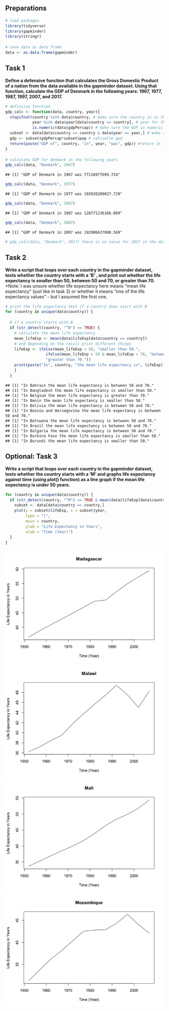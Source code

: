 ## Preparations

``` r
# load packages
library(tidyverse)
library(gapminder)
library(stringr)

# save data as data frame
data <- as.data.frame(gapminder)
```

## Task 1

**Define a defensive function that calculates the Gross Domestic Product
of a nation from the data available in the gapminder dataset. Using that
function, calculate the GDP of Denmark in the following years: 1967,
1977, 1987, 1997, 2007, and 2017.**

``` r
# definsive function 
gdp_calc <- function(data, country, year){
  stopifnot(country %in% data$country, # make sure the country is in the data
            year %in% data$year[data$country == country], # year for the country is in the data
            is.numeric(data$gdpPercap)) # make sure the GDP is numeric
  subset <- data[data$country == country & data$year == year,] # make subset of country and yeear
  gdp <- subset$gdpPercap*subset$pop # calcualte gpd 
  return(paste("GDP of", country, "in", year, "was", gdp)) #return it in a nice sentence
}

# calculate GDP for denmark in the following years
gdp_calc(data, "Denmark", 1967)
```

    ## [1] "GDP of Denmark in 1967 was 77116977699.724"

``` r
gdp_calc(data, "Denmark", 1977)
```

    ## [1] "GDP of Denmark in 1977 was 103920280027.729"

``` r
gdp_calc(data, "Denmark", 1987)
```

    ## [1] "GDP of Denmark in 1987 was 128771236166.089"

``` r
gdp_calc(data, "Denmark", 2007)
```

    ## [1] "GDP of Denmark in 2007 was 192906627080.569"

``` r
# gdp_calc(data, "Denmark", 2017) there is no value for 2017 in the data for Denmark
```

## Task 2

**Write a script that loops over each country in the gapminder dataset,
tests whether the country starts with a ‘B’ , and print out whether the
life expectancy is smaller than 50, between 50 and 70, or greater than
70.** \*Note: I was unsure whether life expectancy here means “mean life
expectancy” (just like in task 3) or whether it means “one of the life
expectancy values” - but I assumed the first one.

``` r
# print the life expectancy test if a country does start with B
for (country in unique(data$country)) {
  
  # if a country starts with B
  if (str_detect(country, "^B") == TRUE) {
    # calculate the mean life expectancy 
    mean_lifeExp <- mean(data$lifeExp[data$country == country])
    # and depending on the result print different things
    lifeExp <- ifelse(mean_lifeExp < 50, "smaller than 50.",
                  ifelse(mean_lifeExp > 50 & mean_lifeExp < 70, "between 50 and 70.", 
                  "greater than 70."))
    print(paste("In", country, "the mean life expectancy is", lifeExp))
    }
  }
```

    ## [1] "In Bahrain the mean life expectancy is between 50 and 70."
    ## [1] "In Bangladesh the mean life expectancy is smaller than 50."
    ## [1] "In Belgium the mean life expectancy is greater than 70."
    ## [1] "In Benin the mean life expectancy is smaller than 50."
    ## [1] "In Bolivia the mean life expectancy is between 50 and 70."
    ## [1] "In Bosnia and Herzegovina the mean life expectancy is between 50 and 70."
    ## [1] "In Botswana the mean life expectancy is between 50 and 70."
    ## [1] "In Brazil the mean life expectancy is between 50 and 70."
    ## [1] "In Bulgaria the mean life expectancy is between 50 and 70."
    ## [1] "In Burkina Faso the mean life expectancy is smaller than 50."
    ## [1] "In Burundi the mean life expectancy is smaller than 50."

## Optional: Task 3

**Write a script that loops over each country in the gapminder dataset,
tests whether the country starts with a ‘M’ and graphs life expectancy
against time (using plot() function) as a line graph if the mean life
expectancy is under 50 years.**

``` r
for (country in unique(data$country)) {
  if (str_detect(country, "^M") == TRUE & mean(data$lifeExp[data$country == country]) < 50) {
    subset <- data[data$country == country,]
    plot(y = subset$lifeExp, x = subset$year, 
         type = "l", 
         main = country, 
         ylab = "Life Expectancy in Years", 
         xlab = "Time (Year)")
  }
}
```

![](W6_LoopsFunctions_files/figure-gfm/unnamed-chunk-3-1.png)<!-- -->![](W6_LoopsFunctions_files/figure-gfm/unnamed-chunk-3-2.png)<!-- -->![](W6_LoopsFunctions_files/figure-gfm/unnamed-chunk-3-3.png)<!-- -->![](W6_LoopsFunctions_files/figure-gfm/unnamed-chunk-3-4.png)<!-- -->
